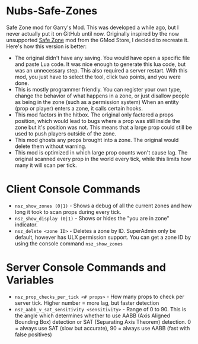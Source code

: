 # Nubs-Safe-Zones
Safe Zone mod for Garry's Mod. This was developed a while ago, but I never actually put it on GitHub until now. Originally inspired by the now unsupported [Safe Zone](https://www.gmodstore.com/market/view/safe-zone-protect-your-players-now-with-a-zone-creator) mod from the GMod Store, I decided to recreate it. Here's how this version is better:
* The original didn't have any saving. You would have open a specific file and paste Lua code. It was nice enough to generate this lua code, but was an unnecessary step. This also required a server restart. With this mod, you just have to select the tool, click two points, and you were done.
* This is mostly programmer friendly. You can register your own type, change the behavior of what happens in a zone, or just disallow people as being in the zone (such as a permission system) When an entity (prop or player) enters a zone, it calls certain hooks.
* This mod factors in the hitbox. The original only factored a props position, which would lead to bugs where a prop was still inside the zone but it's position was not. This means that a large prop could still be used to push players outside of the zone. 
* This mod ghosts any props brought into a zone. The original would delete them without warning.
* This mod is optimized in which large prop counts won't cause lag. The original scanned every prop in the world every tick, while this limits how many it will scan per tick.
# Client Console Commands
* `nsz_show_zones (0|1)` - Shows a debug of all the current zones and how long it took to scan props during every tick.
* `nsz_show_display (0|1)` - Shows or hides the "you are in zone" indicator.
* `nsz_delete <zone ID>` - Deletes a zone by ID. SuperAdmin only be default, however has ULX permission support. You can get a zone ID by using the console command `nsz_show_zones`
# Server Console Commands and Variables
* `nsz_prop_checks_per_tick <# props>` - How many props to check per server tick. Higher number = more lag, but faster detection
* `nsz_aabb_v_sat_sensitivity <sensitivity>` - Range of 0 to 90. This is the angle which determines whether to use AABB (Axis Aligned Bounding Box) detection or SAT (Separating Axis Theorem) detection. 0 = always use SAT (slow but accurate), 90 = always use AABB (fast with false positives)
